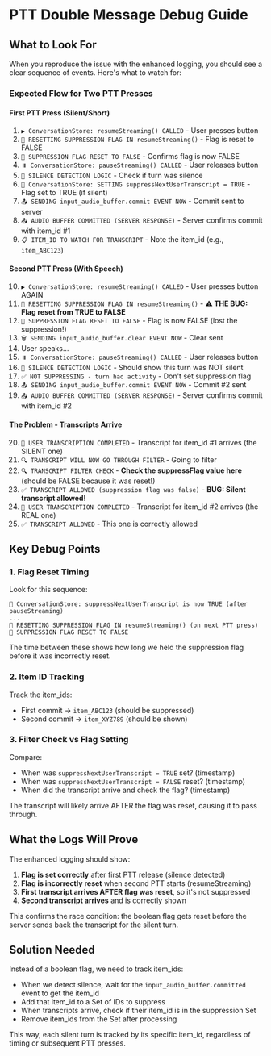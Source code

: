 # PTT Double Message Debug Guide

## What to Look For

When you reproduce the issue with the enhanced logging, you should see a clear sequence of events. Here's what to watch for:

### Expected Flow for Two PTT Presses

#### First PTT Press (Silent/Short)

1. `▶️ ConversationStore: resumeStreaming() CALLED` - User presses button
2. `🔄 RESETTING SUPPRESSION FLAG IN resumeStreaming()` - Flag is reset to FALSE
3. `🔄 SUPPRESSION FLAG RESET TO FALSE` - Confirms flag is now FALSE
4. `⏸️ ConversationStore: pauseStreaming() CALLED` - User releases button
5. `🎯 SILENCE DETECTION LOGIC` - Check if turn was silence
6. `🧹 ConversationStore: SETTING suppressNextUserTranscript = TRUE` - Flag set to TRUE (if silent)
7. `📤 SENDING input_audio_buffer.commit EVENT NOW` - Commit sent to server
8. `📤 AUDIO BUFFER COMMITTED (SERVER RESPONSE)` - Server confirms commit with item_id #1
9. `📋 ITEM_ID TO WATCH FOR TRANSCRIPT` - Note the item_id (e.g., `item_ABC123`)

#### Second PTT Press (With Speech)

10. `▶️ ConversationStore: resumeStreaming() CALLED` - User presses button AGAIN
11. `🔄 RESETTING SUPPRESSION FLAG IN resumeStreaming()` - **⚠️ THE BUG: Flag reset from TRUE to FALSE**
12. `🔄 SUPPRESSION FLAG RESET TO FALSE` - Flag is now FALSE (lost the suppression!)
13. `🗑️ SENDING input_audio_buffer.clear EVENT NOW` - Clear sent
14. User speaks...
15. `⏸️ ConversationStore: pauseStreaming() CALLED` - User releases button
16. `🎯 SILENCE DETECTION LOGIC` - Should show this turn was NOT silent
17. `✅ NOT SUPPRESSING - turn had activity` - Don't set suppression flag
18. `📤 SENDING input_audio_buffer.commit EVENT NOW` - Commit #2 sent
19. `📤 AUDIO BUFFER COMMITTED (SERVER RESPONSE)` - Server confirms commit with item_id #2

#### The Problem - Transcripts Arrive

20. `🎤 USER TRANSCRIPTION COMPLETED` - Transcript for item_id #1 arrives (the SILENT one)
21. `🔍 TRANSCRIPT WILL NOW GO THROUGH FILTER` - Going to filter
22. `🔍 TRANSCRIPT FILTER CHECK` - **Check the suppressFlag value here** (should be FALSE because it was reset!)
23. `✅ TRANSCRIPT ALLOWED (suppression flag was false)` - **BUG: Silent transcript allowed!**
24. `🎤 USER TRANSCRIPTION COMPLETED` - Transcript for item_id #2 arrives (the REAL one)
25. `✅ TRANSCRIPT ALLOWED` - This one is correctly allowed

## Key Debug Points

### 1. Flag Reset Timing

Look for this sequence:

```
🧹 ConversationStore: suppressNextUserTranscript is now TRUE (after pauseStreaming)
...
🔄 RESETTING SUPPRESSION FLAG IN resumeStreaming() (on next PTT press)
🔄 SUPPRESSION FLAG RESET TO FALSE
```

The time between these shows how long we held the suppression flag before it was incorrectly reset.

### 2. Item ID Tracking

Track the item_ids:

- First commit → `item_ABC123` (should be suppressed)
- Second commit → `item_XYZ789` (should be shown)

### 3. Filter Check vs Flag Setting

Compare:

- When was `suppressNextUserTranscript = TRUE` set? (timestamp)
- When was `suppressNextUserTranscript = FALSE` reset? (timestamp)
- When did the transcript arrive and check the flag? (timestamp)

The transcript will likely arrive AFTER the flag was reset, causing it to pass through.

## What the Logs Will Prove

The enhanced logging should show:

1. **Flag is set correctly** after first PTT release (silence detected)
2. **Flag is incorrectly reset** when second PTT starts (resumeStreaming)
3. **First transcript arrives AFTER flag was reset**, so it's not suppressed
4. **Second transcript arrives** and is correctly shown

This confirms the race condition: the boolean flag gets reset before the server sends back the transcript for the silent turn.

## Solution Needed

Instead of a boolean flag, we need to track item_ids:

- When we detect silence, wait for the `input_audio_buffer.committed` event to get the item_id
- Add that item_id to a Set of IDs to suppress
- When transcripts arrive, check if their item_id is in the suppression Set
- Remove item_ids from the Set after processing

This way, each silent turn is tracked by its specific item_id, regardless of timing or subsequent PTT presses.
